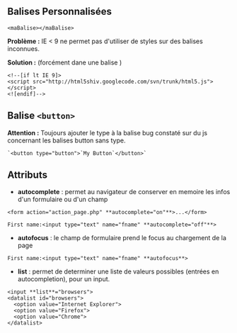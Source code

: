 
Balises Personnalisées
--------------------
```
<maBalise></maBalise>
```

**Problème :** IE < 9 ne permet pas d'utiliser de styles sur des balises inconnues.

**Solution :** (forcément dane une balise <head>)

    <!--[if lt IE 9]>
    <script src="http://html5shiv.googlecode.com/svn/trunk/html5.js"></script>
    <![endif]-->

Balise `<button>`
---------------
**Attention :** Toujours ajouter le type à la balise bug constaté sur du js concernant les balises button sans type.
    
    `<button type="button">`My Button`</button>`
    
Attributs
---------
* **autocomplete** : permet au navigateur de conserver en memoire les infos d'un formulaire ou d'un champ
```
<form action="action_page.php" **autocomplete="on"**>...</form>
```
```
First name:<input type="text" name="fname" **autocomplete="off"**>
```
* **autofocus** : le champ de formulaire prend le focus au chargement de la page
```
First name:<input type="text" name="fname" **autofocus**>
```
* **list** : permet de determiner une liste de valeurs possibles (entrées en autocompletion), pour un input.
```
<input **list**="browsers">
<datalist id="browsers">
  <option value="Internet Explorer">
  <option value="Firefox">
  <option value="Chrome">
</datalist>
```
